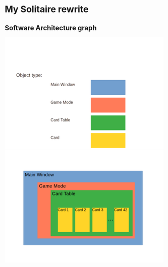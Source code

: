# My Solitaire rewrite

## Software Architecture graph

<!-- <img src="./object_type_1.png" data-canonical-src="./object_type_1.png" width="400" height="400" /> -->

![plot](./object_type_1.png)
![plot](./object_type_2.png)

